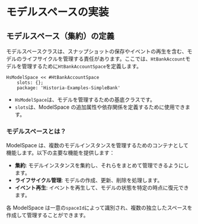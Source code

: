 # モデルスペースの実装

## モデルスペース（集約）の定義

モデルスペースクラスは、スナップショットの保存やイベントの再生を含む、モデルのライフサイクルを管理する責任があります。ここでは、`HtBankAccount`モデルを管理するために`HtBankAccountSpace`を定義します。

```Smalltalk
HsModelSpace << #HtBankAccountSpace
    slots: {};
    package: 'Historia-Examples-SimpleBank'
```

- `HsModelSpace`は、モデルを管理するための基底クラスです。
- `slots`は、ModelSpace の追加属性や依存関係を定義するために使用できます。

### モデルスペースとは？

ModelSpace は、複数のモデルインスタンスを管理するためのコンテナとして機能します。以下の主要な機能を提供します：

- **集約**: モデルインスタンスを集約し、それらをまとめて管理できるようにします。
- **ライフサイクル管理**: モデルの作成、更新、削除を処理します。
- **イベント再生**: イベントを再生して、モデルの状態を特定の時点に復元できます。

各 ModelSpace は一意の`spaceId`によって識別され、複数の独立したスペースを作成して管理することができます。
